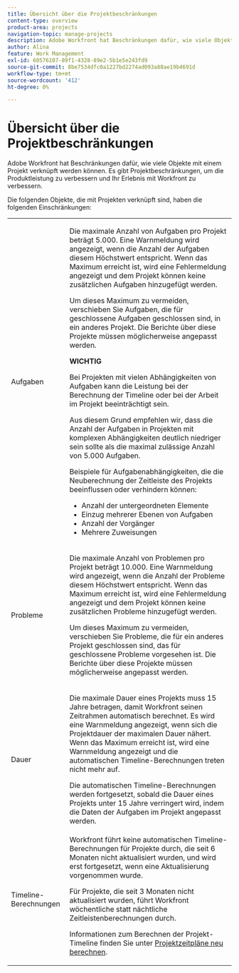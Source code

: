 ```yaml
---
title: Übersicht über die Projektbeschränkungen
content-type: overview
product-area: projects
navigation-topic: manage-projects
description: Adobe Workfront hat Beschränkungen dafür, wie viele Objekte mit einem Projekt verknüpft werden können. Es gibt Projektbeschränkungen, um die Produktleistung zu verbessern und Ihr Erlebnis mit Workfront zu verbessern.
author: Alina
feature: Work Management
exl-id: 60576107-89f1-4328-89e2-5b1e5e243fd9
source-git-commit: 8be7534dfc0a1227bd2274ad093a88ae19b4691d
workflow-type: tm+mt
source-wordcount: '412'
ht-degree: 0%

---
```


# Übersicht über die Projektbeschränkungen

Adobe Workfront hat Beschränkungen dafür, wie viele Objekte mit einem Projekt verknüpft werden können. Es gibt Projektbeschränkungen, um die Produktleistung zu verbessern und Ihr Erlebnis mit Workfront zu verbessern.

Die folgenden Objekte, die mit Projekten verknüpft sind, haben die folgenden Einschränkungen:

<table style="table-layout:auto"> 
 <col> 
 <col> 
 <tbody> 
  <tr> 
   <td role="rowheader"><p>Aufgaben</p></td> 
   <td>  <p>Die maximale Anzahl von Aufgaben pro Projekt beträgt 5.000. Eine Warnmeldung wird angezeigt, wenn die Anzahl der Aufgaben diesem Höchstwert entspricht. Wenn das Maximum erreicht ist, wird eine Fehlermeldung angezeigt und dem Projekt können keine zusätzlichen Aufgaben hinzugefügt werden.</p> <p>Um dieses Maximum zu vermeiden, verschieben Sie Aufgaben, die für geschlossene Aufgaben geschlossen sind, in ein anderes Projekt. Die Berichte über diese Projekte müssen möglicherweise angepasst werden.</p>

<b>WICHTIG</b>

Bei Projekten mit vielen Abhängigkeiten von Aufgaben kann die Leistung bei der Berechnung der Timeline oder bei der Arbeit im Projekt beeinträchtigt sein.

Aus diesem Grund empfehlen wir, dass die Anzahl der Aufgaben in Projekten mit komplexen Abhängigkeiten deutlich niedriger sein sollte als die maximal zulässige Anzahl von 5.000 Aufgaben.

Beispiele für Aufgabenabhängigkeiten, die die Neuberechnung der Zeitleiste des Projekts beeinflussen oder verhindern können:

<ul><li>Anzahl der untergeordneten Elemente</li>
   <li>Einzug mehrerer Ebenen von Aufgaben</li>
   <li>Anzahl der Vorgänger</li>
   <li>Mehrere Zuweisungen</li>
   </ul>
   </td> 
  </tr> 
  <tr> 
   <td role="rowheader"><p>Probleme</p></td> 
   <td>  <p>Die maximale Anzahl von Problemen pro Projekt beträgt 10.000. Eine Warnmeldung wird angezeigt, wenn die Anzahl der Probleme diesem Höchstwert entspricht. Wenn das Maximum erreicht ist, wird eine Fehlermeldung angezeigt und dem Projekt können keine zusätzlichen Probleme hinzugefügt werden.</p> <p>Um dieses Maximum zu vermeiden, verschieben Sie Probleme, die für ein anderes Projekt geschlossen sind, das für geschlossene Probleme vorgesehen ist. Die Berichte über diese Projekte müssen möglicherweise angepasst werden.</p> </td> 
  </tr> 
  <tr> 
   <td role="rowheader"><p>Dauer</p></td> 
   <td> <p>Die maximale Dauer eines Projekts muss 15 Jahre betragen, damit Workfront seinen Zeitrahmen automatisch berechnet. Es wird eine Warnmeldung angezeigt, wenn sich die Projektdauer der maximalen Dauer nähert. Wenn das Maximum erreicht ist, wird eine Warnmeldung angezeigt und die automatischen Timeline-Berechnungen treten nicht mehr auf.</p> <p>Die automatischen Timeline-Berechnungen werden fortgesetzt, sobald die Dauer eines Projekts unter 15 Jahre verringert wird, indem die Daten der Aufgaben im Projekt angepasst werden.</p> </td> 
  </tr> 
  <tr> 
   <td role="rowheader"><p>Timeline-Berechnungen</p></td> 
   <td>Workfront führt keine automatischen Timeline-Berechnungen für Projekte durch, die seit 6 Monaten nicht aktualisiert wurden, und wird erst fortgesetzt, wenn eine Aktualisierung vorgenommen wurde.<p>Für Projekte, die seit 3 Monaten nicht aktualisiert wurden, führt Workfront wöchentliche statt nächtliche Zeitleistenberechnungen durch.</p><p>Informationen zum Berechnen der Projekt-Timeline finden Sie unter <a href="../../../manage-work/projects/manage-projects/recalculate-project-timeline.md" class="MCXref xref">Projektzeitpläne neu berechnen</a>. </p></td> 
  </tr> 
 </tbody> 
</table>

<!-- Notes from the table: 
     <p>For tasks limits: (This is NOT TRUE , but the PMs always wanted this to stay the way it is because they don't want customers creating projects bigger than this.)</p>
    <p>For issue limits: (this is true only for some clusters; according to Anna A., some clusters are set to a million.)</p>
    -->